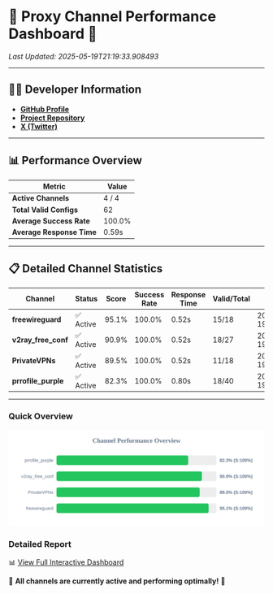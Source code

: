# 🌟 Proxy Channel Performance Dashboard 🌟

_Last Updated: 2025-05-19T21:19:33.908493_

---

## 👩‍💻 Developer Information

- **[GitHub Profile](https://github.com/4n0nymou3)**  
- **[Project Repository](https://github.com/4n0nymou3/multi-proxy-config-fetcher)**  
- **[X (Twitter)](https://x.com/4n0nymou3)**  

---

## 📊 Performance Overview

| Metric                | Value       |
|-----------------------|-------------|
| **Active Channels**   | 4 / 4       |
| **Total Valid Configs** | 62          |
| **Average Success Rate** | 100.0%      |
| **Average Response Time** | 0.59s       |

---

## 📋 Detailed Channel Statistics

| Channel          | Status     | Score  | Success Rate | Response Time | Valid/Total | Last Success               |
|------------------|------------|--------|--------------|---------------|-------------|----------------------------|
| **freewireguard**  | ✅ Active  | 95.1%  | 100.0% | 0.52s         | 15/18       | 2025-05-19T21:19:33.906480 |
| **v2ray_free_conf**  | ✅ Active  | 90.9%  | 100.0% | 0.52s         | 18/27       | 2025-05-19T21:19:32.810221 |
| **PrivateVPNs**  | ✅ Active  | 89.5%  | 100.0% | 0.52s         | 11/18       | 2025-05-19T21:19:33.361528 |
| **prrofile_purple**  | ✅ Active  | 82.3%  | 100.0% | 0.80s         | 18/40       | 2025-05-19T21:19:32.218295 |

---

### Quick Overview
<div align="center">
  <a href="https://raw.githubusercontent.com/nullluser/NullRepo/refs/heads/main/assets/channel_stats_chart.svg">
    <img src="https://raw.githubusercontent.com/nullluser/NullRepo/refs/heads/main/assets/channel_stats_chart.svg" alt="Source Performance Statistics" width="800">
  </a>
</div>

### Detailed Report
📊 [View Full Interactive Dashboard](https://htmlpreview.github.io/?https://github.com/nullluser/NullRepo/blob/main/assets/performance_report.html)

🎉 **All channels are currently active and performing optimally!** 🎉

